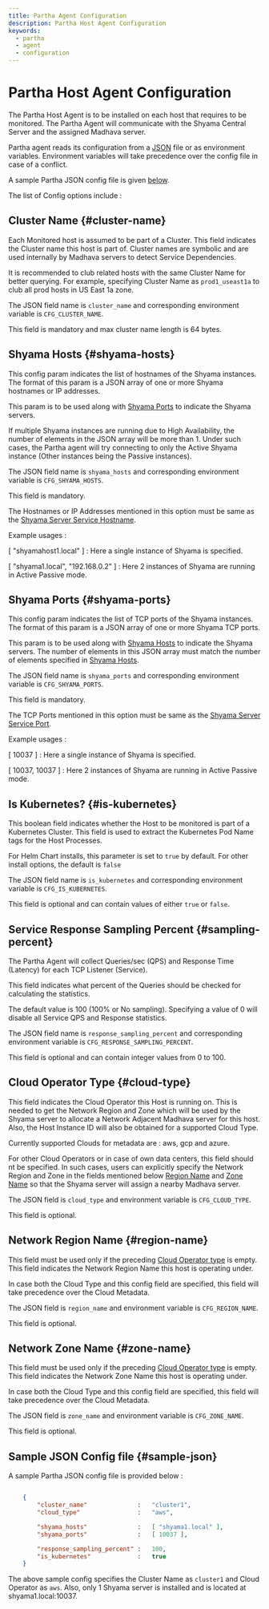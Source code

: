 ```yaml
---
title: Partha Agent Configuration
description: Partha Host Agent Configuration
keywords:
  - partha
  - agent
  - configuration
---
```


# Partha Host Agent Configuration

The Partha Host Agent is to be installed on each host that requires to be monitored. The Partha Agent will
communicate with the Shyama Central Server and the assigned Madhava server.

Partha agent reads its configuration from a [JSON](https://en.wikipedia.org/wiki/JSON) file or as environment variables.
Environment variables will take precedence over the config file in case of a conflict.

A sample Partha JSON config file is given [below](#sample-json).

The list of Config options include :

## Cluster Name {#cluster-name}

Each Monitored host is assumed to be part of a Cluster. This field indicates the Cluster name this host
is part of. Cluster names are symbolic and are used internally by Madhava servers to detect Service Dependencies.

It is recommended to club related hosts with the same Cluster Name for better querying. For example,
specifying Cluster Name as `prod1_useast1a` to club all prod hosts in US East 1a zone.

The JSON field name is `cluster_name` and corresponding environment variable is `CFG_CLUSTER_NAME`.

This field is mandatory and max cluster name length is 64 bytes. 


## Shyama Hosts {#shyama-hosts}

This config param indicates the list of hostnames of the Shyama instances. The format 
of this param is a JSON array of one or more Shyama hostnames or IP addresses. 

This param is to be used along with [Shyama Ports](#shyama-ports) to indicate the Shyama servers.

If multiple Shyama instances are running due to High Availability, the number of elements in the 
JSON array will be more than 1. Under such cases, the Partha agent will try connecting to only
the Active Shyama instance (Other instances being the Passive instances).

The JSON field name is `shyama_hosts` and corresponding environment variable is `CFG_SHYAMA_HOSTS`.

This field is mandatory. 

The Hostnames or IP Addresses mentioned in this option must be same as the
[Shyama Server Service Hostname](./shyama_config#service-hostname).

Example usages : 

[ "shyamahost1.local" ] : Here a single instance of Shyama is specified.

[ "shyama1.local", "192.168.0.2" ] : Here 2 instances of Shyama are running in Active Passive mode.

## Shyama Ports {#shyama-ports}

This config param indicates the list of TCP ports of the Shyama instances. The format 
of this param is a JSON array of one or more Shyama TCP ports.

This param is to be used along with [Shyama Hosts](#shyama-hosts) to indicate the Shyama servers.
The number of elements in this JSON array must match the number of elements specified in 
[Shyama Hosts](#shyama-hosts). 

The JSON field name is `shyama_ports` and corresponding environment variable is `CFG_SHYAMA_PORTS`.

This field is mandatory.

The TCP Ports mentioned in this option must be same as the 
[Shyama Server Service Port](./shyama_config#service-port).

Example usages : 

[ 10037 ] : Here a single instance of Shyama is specified.

[ 10037, 10037 ] : Here 2 instances of Shyama are running in Active Passive mode.


## Is Kubernetes? {#is-kubernetes}

This boolean field indicates whether the Host to be monitored is part of a Kubernetes Cluster. This
field is used to extract the Kubernetes Pod Name tags for the Host Processes.

For Helm Chart installs, this parameter is set to `true` by default. For other install options, the
default is `false`

The JSON field name is `is_kubernetes` and corresponding environment variable is `CFG_IS_KUBERNETES`.

This field is optional and can contain values of either `true` or `false`.

## Service Response Sampling Percent {#sampling-percent}

The Partha Agent will collect Queries/sec (QPS) and Response Time (Latency) for each TCP Listener (Service).

This field indicates what percent of the Queries should be checked for calculating the statistics.

The default value is 100 (100% or No sampling). Specifying a value of 0 will disable all Service QPS and Response statistics.

The JSON field name is `response_sampling_percent` and corresponding environment variable is `CFG_RESPONSE_SAMPLING_PERCENT`.

This field is optional and can contain integer values from 0 to 100.


## Cloud Operator Type {#cloud-type}

This field indicates the Cloud Operator this Host is running on. This is needed to get the Network Region and Zone which will be used 
by the Shyama server to allocate a Network Adjacent Madhava server for this host. Also, the Host Instance ID will also be obtained for a
supported Cloud Type.

Currently supported Clouds for metadata are : aws, gcp and azure. 

For other Cloud Operators or in case of own data centers, this field should nt be specified. In such cases, users can explicitly 
specify the Network Region and Zone in the fields mentioned below [Region Name](#region-name) and [Zone Name](#zone-name)
so that the Shyama server will assign a nearby Madhava server.

The JSON field is `cloud_type` and environment variable is `CFG_CLOUD_TYPE`.

This field is optional.

## Network Region Name {#region-name}

This field must be used only if the preceding [Cloud Operator type](#cloud-type) is empty. This field
indicates the Network Region Name this host is operating under. 

In case both the Cloud Type and this config field are specified, this field will take precedence over the Cloud Metadata.

The JSON field is `region_name` and environment variable is `CFG_REGION_NAME`.

This field is optional.

## Network Zone Name {#zone-name}

This field must be used only if the preceding [Cloud Operator type](#cloud-type) is empty. This field
indicates the Network Zone Name this host is operating under. 

In case both the Cloud Type and this config field are specified, this field will take precedence over the Cloud Metadata.

The JSON field is `zone_name` and environment variable is `CFG_ZONE_NAME`.

This field is optional.

## Sample JSON Config file {#sample-json}

A sample Partha JSON config file is provided below :

```json

	{
		"cluster_name"				:	"cluster1",
		"cloud_type"				:	"aws",

		"shyama_hosts" 				:	[ "shyama1.local" ],
		"shyama_ports"				:	[ 10037 ],

		"response_sampling_percent"	:	100,
		"is_kubernetes"				:	true
	}

```

The above sample config specifies the Cluster Name as `cluster1` and Cloud Operator as `aws`. Also, only
1 Shyama server is installed and is located at shyama1.local:10037.

